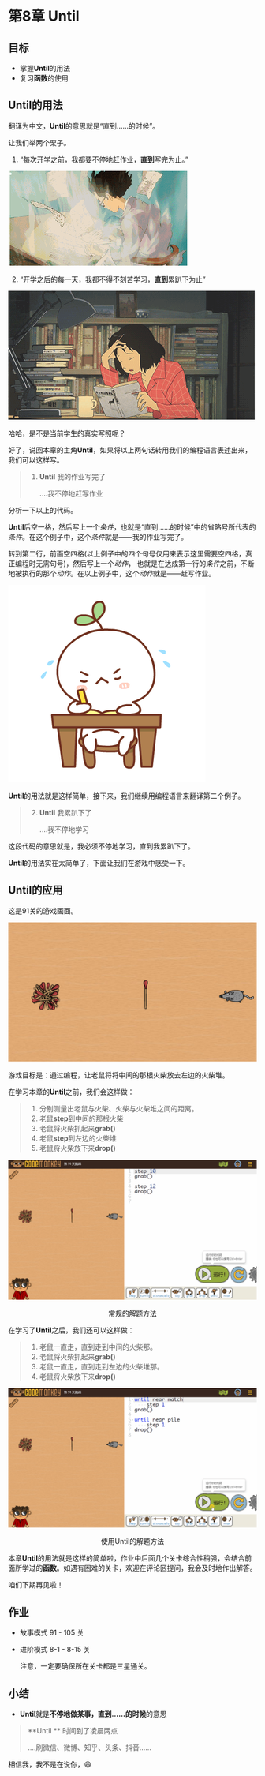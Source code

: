 # 第8章 Until

## 目标

- 掌握**Until**的用法
- 复习**函数**的使用

## Until的用法

翻译为中文，**Until**的意思就是“直到......的时候”。

让我们举两个栗子。

1. “每次开学之前，我都要不停地赶作业，**直到**写完为止。”

![do_homework](https://github.com/icuic/cm/raw/master/image/11_until/do_homework.gif)



2. “开学之后的每一天，我都不得不刻苦学习，**直到**累趴下为止”

![insist_study](https://github.com/icuic/cm/raw/master/image/11_until/insist_study.gif)



哈哈，是不是当前学生的真实写照呢？

好了，说回本章的主角**Until**，如果将以上两句话转用我们的编程语言表述出来，我们可以这样写。

> 1. **Until** 我的作业写完了
>
>    ....我不停地赶写作业

分析一下以上的代码。

**Until**后空一格，然后写上一个*条件*，也就是“直到......的时候”中的省略号所代表的*条件*。在这个例子中，这个*条件*就是——我的作业写完了。

转到第二行，前面空四格(以上例子中的四个句号仅用来表示这里需要空四格，真正编程时无需句号)，然后写上一个*动作*， 也就是在达成第一行的*条件*之前，不断地被执行的那个*动作*。在以上例子中，这个*动作*就是——赶写作业。

![homework](https://github.com/icuic/cm/raw/master/image/11_until/homework.gif)

**Until**的用法就是这样简单，接下来，我们继续用编程语言来翻译第二个例子。

> 2. **Until** 我累趴下了
>
>    ....我不停地学习

这段代码的意思就是，我必须不停地学习，直到我累趴下了。

**Until**的用法实在太简单了，下面让我们在游戏中感受一下。

## Until的应用

这是91关的游戏画面。

![challenge91](https://github.com/icuic/cm/raw/master/image/11_until/challenge91.png)

游戏目标是：通过编程，让老鼠将将中间的那根火柴放去左边的火柴堆。

在学习本章的**Until**之前，我们会这样做：

> 1. 分别测量出老鼠与火柴、火柴与火柴堆之间的距离。
> 2. 老鼠**step**到中间的那根火柴
> 3. 老鼠将火柴抓起来**grab()**
> 4. 老鼠**step**到左边的火柴堆
> 5. 老鼠将火柴放下来**drop()**

![solution_91_step](https://github.com/icuic/cm/raw/master/image/11_until/solution_91_step.gif)

<center>常规的解题方法</center>

在学习了**Until**之后，我们还可以这样做：

> 1. 老鼠一直走，直到走到中间的火柴那。
> 2. 老鼠将火柴抓起来**grab()**
> 3. 老鼠一直走，直到走到左边的火柴堆那。
> 4. 老鼠将火柴放下来**drop()**

![solution_91_until](https://github.com/icuic/cm/raw/master/image/11_until/solution_91_until.gif)

<center>使用Until的解题方法</center>

本章**Until**的用法就是这样的简单啦，作业中后面几个关卡综合性稍强，会结合前面所学过的**函数**。如遇有困难的关卡，欢迎在评论区提问，我会及时地作出解答。

咱们下期再见啦！

## 作业

- 故事模式 91 - 105 关

- 进阶模式 8-1 - 8-15 关

  注意，一定要确保所在关卡都是三星通关。

## 小结

- **Until**就是**不停地做某事，直到......的时候**的意思

> **Until ** 时间到了凌晨两点
>
> ....刷微信、微博、知乎、头条、抖音......

相信我，我不是在说你，:smile:

